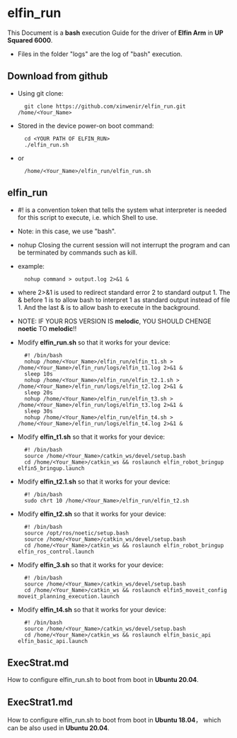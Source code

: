# elfin_run
This Document is a **bash** execution Guide for the driver of **Elfin Arm** in **UP Squared 6000**.

- Files in the folder "logs" are the log of "bash" execution.

## Download from github

- Using git clone:

        git clone https://github.com/xinwenir/elfin_run.git /home/<Your_Name>

- Stored in the device power-on boot command:

        cd <YOUR PATH OF ELFIN_RUN>
        ./elfin_run.sh

- or

        /home/<Your_Name>/elfin_run/elfin_run.sh

## elfin_run
- #! is a convention token that tells the system what interpreter is needed for this script to execute, i.e. which Shell to use. 
- Note: in this case, we use "bash".
- nohup Closing the current session will not interrupt the program and can be terminated by commands such as kill.
- example:

        nohup command > output.log 2>&1 &

- where 2>&1 is used to redirect standard error 2 to standard output 1. The & before 1 is to allow bash to interpret 1 as standard output instead of file 1. And the last & is to allow bash to execute in the background.

- NOTE: IF YOUR ROS VERSION IS **melodic**, YOU SHOULD CHENGE **noetic** TO **melodic**!!
- Modify **elfin_run.sh** so that it works for your device:

        #! /bin/bash
        nohup /home/<Your_Name>/elfin_run/elfin_t1.sh > /home/<Your_Name>/elfin_run/logs/elfin_t1.log 2>&1 &
        sleep 10s
        nohup /home/<Your_Name>/elfin_run/elfin_t2.1.sh > /home/<Your_Name>/elfin_run/logs/elfin_t2.log 2>&1 & 
        sleep 20s
        nohup /home/<Your_Name>/elfin_run/elfin_t3.sh > /home/<Your_Name>/elfin_run/logs/elfin_t3.log 2>&1 &
        sleep 30s
        nohup /home/<Your_Name>/elfin_run/elfin_t4.sh > /home/<Your_Name>/elfin_run/logs/elfin_t4.log 2>&1 &

- Modify **elfin_t1.sh** so that it works for your device: 

        #! /bin/bash
        source /home/<Your_Name>/catkin_ws/devel/setup.bash
        cd /home/<Your_Name>/catkin_ws && roslaunch elfin_robot_bringup elfin5_bringup.launch

- Modify **elfin_t2.1.sh** so that it works for your device: 

        #! /bin/bash
        sudo chrt 10 /home/<Your_Name>/elfin_run/elfin_t2.sh

- Modify **elfin_t2.sh** so that it works for your device: 

        #! /bin/bash   
        source /opt/ros/noetic/setup.bash
        source /home/<Your_Name>/catkin_ws/devel/setup.bash
        cd /home/<Your_Name>/catkin_ws && roslaunch elfin_robot_bringup elfin_ros_control.launch

- Modify **elfin_3.sh** so that it works for your device: 

        #! /bin/bash
        source /home/<Your_Name>/catkin_ws/devel/setup.bash
        cd /home/<Your_Name>/catkin_ws && roslaunch elfin5_moveit_config moveit_planning_execution.launch

- Modify **elfin_t4.sh** so that it works for your device: 

        #! /bin/bash
        source /home/<Your_Name>/catkin_ws/devel/setup.bash
        cd /home/<Your_Name>/catkin_ws && roslaunch elfin_basic_api elfin_basic_api.launch

## ExecStrat.md

How to configure elfin_run.sh to boot from boot in **Ubuntu 20.04**.

## ExecStrat1.md

How to configure elfin_run.sh to boot from boot in **Ubuntu 18.04**， which can be also used in **Ubuntu 20.04**.